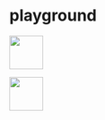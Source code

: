 # playground

[<img src="https://api.gitsponsors.com/badge" height="60">](https://api.gitsponsors.com/badgelink?wallet=DNAfLMv3qCB5rMdccCRRnBgGKKZWyt3HxbSCkwjdveEA)

[<img src="https://api.gitsponsors.com/badge?123" height="60">](https://api.gitsponsors.com/badgelink?wallet=DNAfLMv3qCB5rMdccCRRnBgGKKZWyt3HxbSCkwjdveEA)